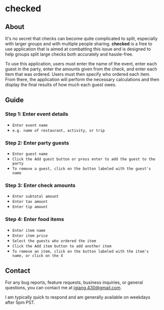 # checked

## About

It's no secret that checks can become quite complicated to split, especially with larger groups and with multiple people sharing. <b>checked</b> is a free to use application that is aimed at combatting this issue and is designed to help groups split large checks both accurately and hassle-free.

To use this application, users must enter the name of the event, enter each guest in the party, enter the amounts given from the check, and enter each item that was ordered. Users must then specify who ordered each item. From there, the application will perform the necessary calculations and then
display the final results of how much each guest owes.

## Guide

### Step 1: Enter event details

- `Enter event name`
- `e.g. name of restaurant, activity, or trip`

### Step 2: Enter party guests

- `Enter guest name`
- `Click the Add guest button or press enter to add the guest to the party`
- `To remove a guest, click on the button labeled with the guest's name`

### Step 3: Enter check amounts

- `Enter subtotal amount`
- `Enter tax amount`
- `Enter tip amount`

### Step 4: Enter food items

- `Enter item name`
- `Enter item price`
- `Select the guests who ordered the item`
- `Click the Add item button to add another item`
- `To remove an item, click on the button labeled with the item's name, or click on the X`

## Contact

For any bug reports, feature requests, business inquiries, or general questions, you can contact me at
[jgiang.430@gmail.com](mailto:jgiang.430@gmail.com).

I am typically quick to respond and am generally available on weekdays after 5pm PST.
